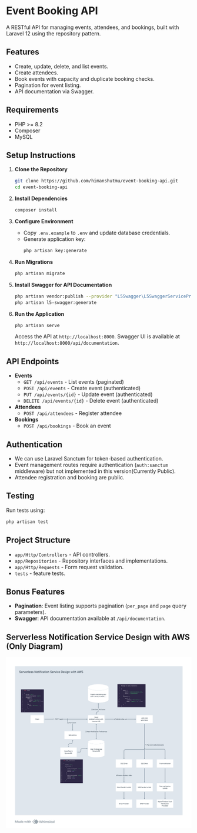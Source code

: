 # Event Booking API

A RESTful API for managing events, attendees, and bookings, built with Laravel 12 using the repository pattern.

## Features
- Create, update, delete, and list events.
- Create attendees.
- Book events with capacity and duplicate booking checks.
- Pagination for event listing.
- API documentation via Swagger.

## Requirements
- PHP >= 8.2
- Composer
- MySQL

## Setup Instructions

1. **Clone the Repository**
   ```bash
   git clone https://github.com/himanshutmu/event-booking-api.git
   cd event-booking-api
   ```

2. **Install Dependencies**
   ```bash
   composer install
   ```

3. **Configure Environment**
   - Copy `.env.example` to `.env` and update database credentials.
   - Generate application key:
     ```bash
     php artisan key:generate
     ```

4. **Run Migrations**
   ```bash
   php artisan migrate
   ```

5. **Install Swagger for API Documentation**
   ```bash
   php artisan vendor:publish --provider "L5Swagger\L5SwaggerServiceProvider"
   php artisan l5-swagger:generate
   ```

6. **Run the Application**
   ```bash
   php artisan serve
   ```
   Access the API at `http://localhost:8000`. Swagger UI is available at `http://localhost:8000/api/documentation`.

## API Endpoints
- **Events**
  - `GET /api/events` - List events (paginated)
  - `POST /api/events` - Create event (authenticated)
  - `PUT /api/events/{id}` - Update event (authenticated)
  - `DELETE /api/events/{id}` - Delete event (authenticated)
- **Attendees**
  - `POST /api/attendees` - Register attendee
- **Bookings**
  - `POST /api/bookings` - Book an event

## Authentication
- We can use Laravel Sanctum for token-based authentication.
- Event management routes require authentication (`auth:sanctum` middleware) but not implemented in this version(Currently Public).
- Attendee registration and booking are public.

## Testing
Run tests using:
```bash
php artisan test
```

## Project Structure
- `app/Http/Controllers` - API controllers.
- `app/Repositories` - Repository interfaces and implementations.
- `app/Http/Requests` - Form request validation.
- `tests` - feature tests.

## Bonus Features
- **Pagination**: Event listing supports pagination (`per_page` and `page` query parameters).
- **Swagger**: API documentation available at `/api/documentation`.

## Serverless Notification Service Design with AWS (Only Diagram)

![ServelessArchitecture](image-1.png)
